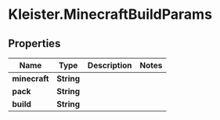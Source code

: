 # Kleister.MinecraftBuildParams

## Properties

Name | Type | Description | Notes
------------ | ------------- | ------------- | -------------
**minecraft** | **String** |  | 
**pack** | **String** |  | 
**build** | **String** |  | 


